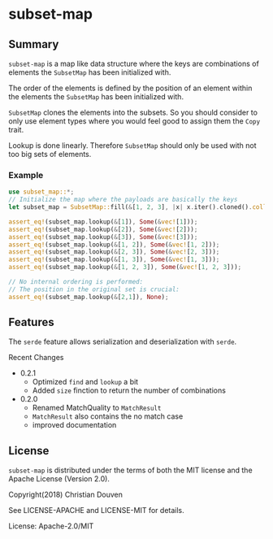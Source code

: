 # subset-map

## Summary

`subset-map` is a map like data structure where the keys are combinations
of elements the `SubsetMap` has been initialized with.

The order of the elements is defined by the position of an element
within the elements the `SubsetMap` has been initialized with.

`SubsetMap` clones the elements into the subsets. So you should
consider to only use element types where you would feel good to assign
them the `Copy` trait.

Lookup is done linearly. Therefore `SubsetMap` should only be used
with not too big sets of elements.

### Example

```rust
use subset_map::*;
// Initialize the map where the payloads are basically the keys
let subset_map = SubsetMap::fill(&[1, 2, 3], |x| x.iter().cloned().collect::<Vec<_>>());

assert_eq!(subset_map.lookup(&[1]), Some(&vec![1]));
assert_eq!(subset_map.lookup(&[2]), Some(&vec![2]));
assert_eq!(subset_map.lookup(&[3]), Some(&vec![3]));
assert_eq!(subset_map.lookup(&[1, 2]), Some(&vec![1, 2]));
assert_eq!(subset_map.lookup(&[2, 3]), Some(&vec![2, 3]));
assert_eq!(subset_map.lookup(&[1, 3]), Some(&vec![1, 3]));
assert_eq!(subset_map.lookup(&[1, 2, 3]), Some(&vec![1, 2, 3]));

// No internal ordering is performed:
// The position in the original set is crucial:
assert_eq!(subset_map.lookup(&[2,1]), None);
```

## Features

The `serde` feature allows serialization and deserialization with `serde`.

Recent Changes

* 0.2.1
    * Optimized `find` and `lookup` a bit
    * Added `size` finction to return the number of combinations
* 0.2.0
    * Renamed MatchQuality to `MatchResult`
    * `MatchResult` also contains the no match case
    * improved documentation

## License

`subset-map` is distributed under the terms of both the MIT license and the Apache License (Version
2.0).

Copyright(2018) Christian Douven

See LICENSE-APACHE and LICENSE-MIT for details.

License: Apache-2.0/MIT
